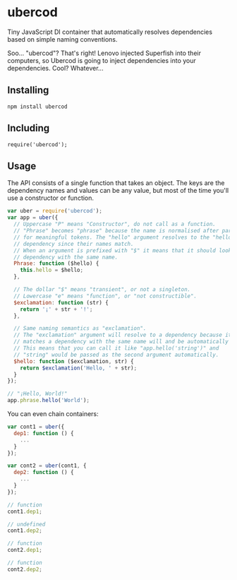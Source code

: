 # ubercod

Tiny JavaScript DI container that automatically resolves dependencies based on simple naming conventions.

Soo... "ubercod"? That's right! Lenovo injected Superfish into their computers, so Ubercod is going to inject dependencies into your dependencies. Cool? Whatever...

## Installing

    npm install ubercod

## Including

    require('ubercod');

## Usage

The API consists of a single function that takes an object. The keys are the dependency names and values can be any value, but most of the time you'll use a constructor or function.

```js
var uber = require('ubercod');
var app = uber({
  // Uppercase "P" means "Constructor", do not call as a function.
  // "Phrase" becomes "phrase" because the name is normalised after parsing
  // for meaningful tokens. The "hello" argument resolves to the "hello"
  // dependency since their names match.
  // When an argument is prefixed with "$" it means that it should look for a
  // dependency with the same name.
  Phrase: function ($hello) {
    this.hello = $hello;
  },

  // The dollar "$" means "transient", or not a singleton.
  // Lowercase "e" means "function", or "not constructible".
  $exclamation: function (str) {
    return '¡' + str + '!';
  },

  // Same naming semantics as "exclamation".
  // The "exclamation" argument will resolve to a dependency because its name
  // matches a dependency with the same name will and be automatically injected.
  // This means that you can call it like "app.hello('string')" and
  // "string" would be passed as the second argument automatically.
  $hello: function ($exclamation, str) {
    return $exclamation('Hello, ' + str);
  }
});

// "¡Hello, World!"
app.phrase.hello('World');
```

You can even chain containers:

```js
var cont1 = uber({
  dep1: function () {
    ...
  }
});

var cont2 = uber(cont1, {
  dep2: function () {
    ...
  }
});

// function
cont1.dep1;

// undefined
cont1.dep2;

// function
cont2.dep1;

// function
cont2.dep2;
```
